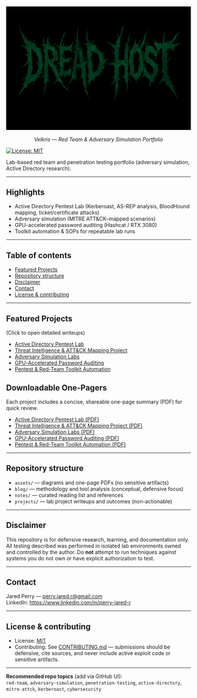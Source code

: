 <p align="center">
  <img src="assets/Dread-Host-Banner.png" alt="Dread Host Banner" width="1000">
</p>

<p align="center"><em>Velkris — Red Team & Adversary Simulation Portfolio</em></p>

[![License: MIT](https://img.shields.io/badge/license-MIT-blue.svg)](./LICENSE)

Lab-based red team and penetration testing portfolio (adversary simulation, Active Directory research).

---

## Highlights
- Active Directory Pentest Lab (Kerberoast, AS-REP analysis, BloodHound mapping, ticket/certificate attacks)  
- Adversary simulation (MITRE ATT&CK–mapped scenarios)  
- GPU-accelerated password auditing (Hashcat / RTX 3080)  
- Toolkit automation & SOPs for repeatable lab runs

---

## Table of contents
- [Featured Projects](#featured-projects)  
- [Repository structure](#repository-structure)  
- [Disclaimer](#disclaimer)  
- [Contact](#contact)  
- [License & contributing](#license--contributing)

---

## Featured Projects
(Click to open detailed writeups)

- [Active Directory Pentest Lab](projects/active-directory-lab.md)  
- [Threat Intelligence & ATT&CK Mapping Project](projects/threat-intel-attck-mapping.md)  
- [Adversary Simulation Labs](projects/adversary-simulation-labs.md)  
- [GPU-Accelerated Password Auditing](projects/gpu-password-auditing.md)  
- [Pentest & Red-Team Toolkit Automation](projects/pentest-redteam-toolkit.md)

## Downloadable One-Pagers

Each project includes a concise, shareable one-page summary (PDF) for quick review.

- [Active Directory Pentest Lab (PDF)](assets/Active-Directory-Pentest-Lab.pdf)
- [Threat Intelligence & ATT&CK Mapping Project (PDF)](assets/Threat-Intelligence-&-ATT&CK-Mapping-Project.pdf)
- [Adversary Simulation Labs (PDF)](assets/Adversary-Simulation-Labs.pdf)
- [GPU-Accelerated Password Auditing (PDF)](assets/GPU-Accelerated-Password-Auditing.pdf)
- [Pentest & Red-Team Toolkit Automation (PDF)](assets/Pentest-&-Red-Team-Toolkit-Automation.pdf)


---

## Repository structure

- `assets/` — diagrams and one-page PDFs (no sensitive artifacts)
- `blog/` — methodology and tool analysis (conceptual, defensive focus)  
- `notes/` — curated reading list and references
- `projects/` — lab project writeups and outcomes (non-actionable)

---

## Disclaimer
This repository is for defensive research, learning, and documentation only. All testing described was performed in isolated lab environments owned and controlled by the author. Do **not** attempt to run techniques against systems you do not own or have explicit authorization to test.

---

## Contact
Jared Perry — [perry.jared.r@gmail.com](mailto:perry.jared.r@gmail.com)  
LinkedIn: https://www.linkedin.com/in/perry-jared-r

---

## License & contributing
- License: [MIT](./LICENSE)  
- Contributing: See [CONTRIBUTING.md](./CONTRIBUTING.md) — submissions should be defensive, cite sources, and never include active exploit code or sensitive artifacts.

---

**Recommended repo topics** (add via GitHub UI):  
`red-team`, `adversary-simulation`, `penetration-testing`, `active-directory`, `mitre-attck`, `kerberoast`, `cybersecurity`
